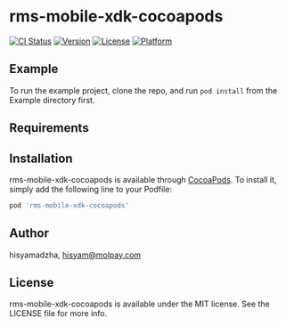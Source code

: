 # rms-mobile-xdk-cocoapods

[![CI Status](https://img.shields.io/travis/hisyamadzha/rms-mobile-xdk-cocoapods.svg?style=flat)](https://travis-ci.org/hisyamadzha/rms-mobile-xdk-cocoapods)
[![Version](https://img.shields.io/cocoapods/v/rms-mobile-xdk-cocoapods.svg?style=flat)](https://cocoapods.org/pods/rms-mobile-xdk-cocoapods)
[![License](https://img.shields.io/cocoapods/l/rms-mobile-xdk-cocoapods.svg?style=flat)](https://cocoapods.org/pods/rms-mobile-xdk-cocoapods)
[![Platform](https://img.shields.io/cocoapods/p/rms-mobile-xdk-cocoapods.svg?style=flat)](https://cocoapods.org/pods/rms-mobile-xdk-cocoapods)

## Example

To run the example project, clone the repo, and run `pod install` from the Example directory first.

## Requirements

## Installation

rms-mobile-xdk-cocoapods is available through [CocoaPods](https://cocoapods.org). To install
it, simply add the following line to your Podfile:

```ruby
pod 'rms-mobile-xdk-cocoapods'
```

## Author

hisyamadzha, hisyam@molpay.com

## License

rms-mobile-xdk-cocoapods is available under the MIT license. See the LICENSE file for more info.
